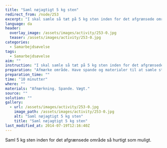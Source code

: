 ```yaml
---
title: "Saml nøjagtigt 5 kg sten"
redirect_from: /node/253
excerpt: "I skal samle så tæt på 5 kg sten inden for det afgrænsede område så hurtigt som muligt. For hver 100 gram I rammer ved siden af, skal alle på holdet løse den vedlagte opgave en gang."
language: da
header:
  overlay_image: /assets/images/activity/253-0.jpg
  teaser: /assets/images/activity/253-0.jpg
categories: 
  - Samarbejdsøvelse
tags: 
  - Samarbejdsøvelse
aim: ""
instruction: "I skal samle så tæt på 5 kg sten inden for det afgrænsede område så hurtigt som muligt. For hver 100 gram I rammer ved siden af, skal alle på holdet løse den vedlagte opgave en gang."
preparation: "Afmærke område. Have spande og materialer til at samle stenene i. Medbring en vægt."
preparation_time: ""
time: "10 minutter"
where: ""
materials: "Afmærkning. Spande. Vægt."
source: ""
solution: ""
gallery:
  - url: /assets/images/activity/253-0.jpg
    image_path: /assets/images/activity/253-0.jpg
    alt: "Saml nøjagtigt 5 kg sten"
    title: "Saml nøjagtigt 5 kg sten"
last_modified_at: 2014-07-19T12:16:40Z
---
```

Saml 5 kg sten inden for det afgrænsede område så hurtigt som muligt.
